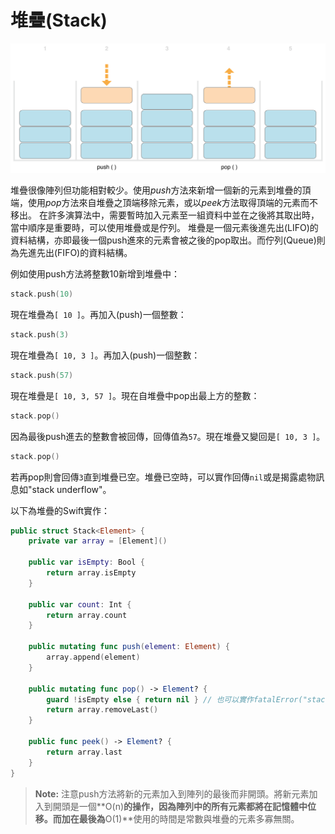 # 堆疊(Stack)

![](/gitBook/pics/stackPushPop_2x.png)

堆疊很像陣列但功能相對較少。使用*push*方法來新增一個新的元素到堆疊的頂端，使用*pop*方法來自堆疊之頂端移除元素，或以*peek*方法取得頂端的元素而不移出。
在許多演算法中，需要暫時加入元素至一組資料中並在之後將其取出時，當中順序是重要時，可以使用堆疊或是佇列。
堆疊是一個元素後進先出(LIFO)的資料結構，亦即最後一個push進來的元素會被之後的pop取出。而佇列(Queue)則為先進先出(FIFO)的資料結構。

例如使用push方法將整數10新增到堆疊中：


```swift
stack.push(10)
```

現在堆疊為`[ 10 ]`。再加入(push)一個整數：

```swift
stack.push(3)
```

現在堆疊為`[ 10, 3 ]`。再加入(push)一個整數：

```swift
stack.push(57)
```

現在堆疊是`[ 10, 3, 57 ]`。現在自堆疊中pop出最上方的整數：

```swift
stack.pop()
```

因為最後push進去的整數會被回傳，回傳值為`57`。現在堆疊又變回是`[ 10, 3 ]`。

```swift
stack.pop()
```

若再pop則會回傳`3`直到堆疊已空。堆疊已空時，可以實作回傳`nil`或是揭露處物訊息如"stack underflow"。

以下為堆疊的Swift實作：

```swift
public struct Stack<Element> {
	private var array = [Element]()

	public var isEmpty: Bool {
		return array.isEmpty
	}

	public var count: Int {
		return array.count
	}

	public mutating func push(element: Element) {
		array.append(element)
	}

	public mutating func pop() -> Element? {
		guard !isEmpty else { return nil } // 也可以實作fatalError("stack underflow")
		return array.removeLast()
	}

	public func peek() -> Element? {
		return array.last
	}
}
```
> **Note:** 注意push方法將新的元素加入到陣列的最後而非開頭。將新元素加入到開頭是一個**O(n)**的操作，因為陣列中的所有元素都將在記憶體中位移。而加在最後為**O(1)**使用的時間是常數與堆疊的元素多寡無關。

